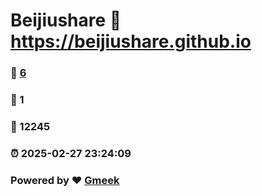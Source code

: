 # Beijiushare :link: https://beijiushare.github.io 
### :page_facing_up: [6](https://beijiushare.github.io/tag.html) 
### :speech_balloon: 1 
### :hibiscus: 12245 
### :alarm_clock: 2025-02-27 23:24:09 
### Powered by :heart: [Gmeek](https://github.com/Meekdai/Gmeek)
